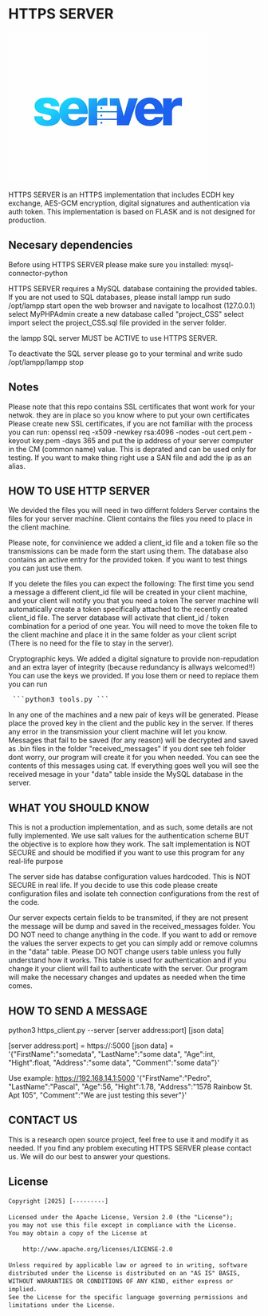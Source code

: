 
# HTTPS SERVER
<img src='https://github.com/HIPERION2021/HTTPS_PROJECT/blob/main/original-65207b4045b180f7c851927c630925d5.webp' />

HTTPS SERVER is an HTTPS implementation that includes ECDH key exchange, AES-GCM encryption, digital signatures and authentication via auth token.
This implementation is based on FLASK and is not designed for production.

## Necesary dependencies
Before using HTTPS SERVER please make sure you installed:
mysql-connector-python

HTTPS SERVER requires a MySQL database containing the provided tables.
If you are not used to SQL databases, please install lampp
run sudo /opt/lampp start
open the web browser and navigate to localhost (127.0.0.1)
select MyPHPAdmin
create a new database called "project_CSS"
select import
select the project_CSS.sql file provided in the server folder.

the lampp SQL server MUST be ACTIVE to use HTTPS SERVER.

To deactivate the SQL server please go to your terminal and write
sudo /opt/lampp/lampp stop


## Notes

Please note that this repo contains SSL certificates that wont work for your netwok. they are in place so you know where to put your own certificates
Please create new SSL certificates, if you are not familiar with the process you can run:
openssl req -x509 -newkey rsa:4096 -nodes -out cert.pem -keyout key.pem -days 365
and put the ip address of your server computer in the CM (common name) value.
This is deprated and can be used only for testing. If you want to make thing right use a SAN file and add the ip as an alias.

## HOW TO USE HTTP SERVER

We devided the files you will need in two differnt folders
Server contains the files for your server machine.
Client contains the files you need to place in the client machine.

Please note, for convinience we added a client_id file and a token file so the transmissions can be made form the start using them.
The database also contains an active entry for the provided token.
If you want to test things you can just use them. 

If you delete the files you can expect the following:
The first time you send a message a different client_id file will be created in your client machine, and your client will notify you that you need a token
The server machine will automatically create a token specifically attached to the recently created client_id file.
The server database will activate that client_id / token combination for a period of one year.
You will need to move the token file to the client machine and place it in the same folder as your client script (There is no need for the file to stay in the server).

Cryptographic keys.
We added a digital signature to provide non-repudation and an extra layer of integrity (because redundancy is allways welcomed!!)
You can use the keys we provided. If you lose them or need to replace them you can run 

<pre> ```python3 tools.py ``` </pre>
 
In any one of the machines and a new pair of keys will be generated. Please place the proved key in the client and the public key in the server.
If theres any error in the transmission your client machine will let you know. 
Messages that fail to be saved (for any reason) will be decrypted and saved as .bin files in the folder "received_messages"
If you dont see teh folder dont worry, our program will create it for you when needed.
You can see the contents of this messages using cat.
If everything goes well you will see the received mesage in your "data" table inside the MySQL database in the server.


## WHAT YOU SHOULD KNOW

This is not a production implementation, and as such, some details are not fully implemented. We use salt values for the authentication scheme BUT the objective is to explore how they work.
The salt implementation is NOT SECURE and should be modified if you want to use this program for any real-life purpose

The server side has databse configuration values hardcoded. This is NOT SECURE in real life. If you decide to use this code please create configuration files and isolate teh connection configurations from the rest of the code.

Our server expects certain fields to be transmited, if they are not present the message will be dump and saved in the received_messages folder.
You DO NOT need to change anything in the code. If you want to add or remove the values the server expects to get you can simply add or remove columns in the "data" table.
Please DO NOT change users table unless you fully understand how it works. This table is used for authentication and if you change it your client will fail to authenticate with the server.
Our program will make the necessary changes and updates as needed when the time comes.

## HOW TO SEND A MESSAGE

python3 https_client.py --server [server address:port] [json data]

[server address:port] = https://<server local ip address>:5000
[json data] = '{"FirstName":"somedata", "LastName":"some data", "Age":int, "Hight":float, "Address":"some data", "Comment":"some data"}'

Use example:
https://192.168.14.1:5000 '{"FirstName":"Pedro", "LastName":"Pascal", "Age":56, "Hight":1.78, "Address":"1578 Rainbow St. Apt 105", "Comment":"We are just testing this sever"}'

## CONTACT US

This is a research open source project, feel free to use it and modify it as needed. If you find any problem executing HTTPS SERVER please contact us. We will do our best to answer your questions.

## License

    Copyright [2025] [---------]

    Licensed under the Apache License, Version 2.0 (the "License");
    you may not use this file except in compliance with the License.
    You may obtain a copy of the License at

        http://www.apache.org/licenses/LICENSE-2.0

    Unless required by applicable law or agreed to in writing, software
    distributed under the License is distributed on an "AS IS" BASIS,
    WITHOUT WARRANTIES OR CONDITIONS OF ANY KIND, either express or implied.
    See the License for the specific language governing permissions and
    limitations under the License.
